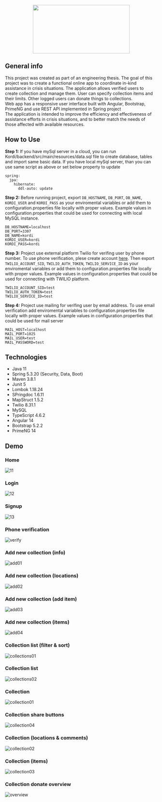 <p align="center">
<img src="https://user-images.githubusercontent.com/55559640/193420600-3238e881-105c-4c09-b094-a85ff9ca6760.png" width="320" height=160">

</p>

## General info

This project was created as part of an engineering thesis.
The goal of this project was to create a functional online app to coordinate in-kind assistance in crisis situations.
The application allows verified users to create collection and manage them. User can specify collection items and their limits.
Other logged users can donate things to collections.<br />
Web app has a responsive user interface built with Angular, Bootstrap, PrimeNG and use REST API implemented in Spring project<br />
The application is intended to improve the efficiency and effectiveness of assistance efforts in crisis situations, and to better match the needs of those affected with available resources.

## How to Use

**Step 1:**
If you have mySql server in a cloud, you can run Kordi/backend/src/main/resources/data.sql
file to create database, tables and import same basic data.
If you have local mySql server, than you can use same script as above or set below property to update
```
spring:
  jpa:
    hibernate:
      ddl-auto: update
```

**Step 2:**
Before running project, export `DB_HOSTNAME`, `DB_PORT`, `DB_NAME`, `KORDI_USER` and `KORDI_PASS` as your enviromental variables or add  them to configuration.properties file locally with proper values.
Example values in configuration.properties that could be used for connecting with local MySQL instance.
```
DB_HOSTNAME=localhost
DB_PORT=3307
DB_NAME=kordi
KORDI_USER=kordi
KORDI_PASS=kordi
```

**Step 3:**
Project use external platform Twilio for verifing user by phone number. To use phone verification, plese create account <a href="https://www.twilio.com/docs">here</a>.
Then export `TWILIO_ACCOUNT_SID`, `TWILIO_AUTH_TOKEN`, `TWILIO_SERVICE_ID` as your enviromental variables or add them to configuration.properties file locally with proper values.
Example values in configuration.properties that could be used for connecting with TWILIO platform.
```
TWILIO_ACCOUNT_SID=test
TWILIO_AUTH_TOKEN=test
TWILIO_SERVICE_ID=test
```

**Step 4:**
Project use mailing for verifing user by email address. To use email verification add enviromental variables to configuration.properties file locally with proper values.
Example values in configuration.properties that could be used for mail server
```
MAIL_HOST=localhost
MAIL_PORT=1025
MAIL_USER=test
MAIL_PASSWORD=test
```

## Technologies

* Java 11
* Spring 5.3.20 (Security, Data, Boot)
* Maven 3.8.1
* Junit 5
* Lombok 1.18.24
* SPringdoc 1.6.11
* MapStruct 1.5.2
* Twilio 8.31.1
* MySQL
* TypeScript 4.6.2
* Angular 14
* Bootstrap 5.2.2
* PrimeNG 14

## Demo
### Home
![11](https://user-images.githubusercontent.com/55559640/210115968-a012e748-8315-4b32-8117-41bec39f5afb.PNG)
### Login
![12](https://user-images.githubusercontent.com/55559640/210115972-6e6a4c2d-1f80-401a-b7ea-8eb7d4e0ac5e.PNG)
### Signup
![13](https://user-images.githubusercontent.com/55559640/210115988-1db67021-2c6d-4c40-8b70-b28fa48709aa.PNG)
### Phone verification
![verify](https://user-images.githubusercontent.com/55559640/213879484-900f8f8f-020f-4f1a-8139-f0d6484581f3.PNG)
### Add new collection (info)
![add01](https://user-images.githubusercontent.com/55559640/213863107-6509ba30-a18c-4285-be6f-8c1463ad5029.PNG)
### Add new collection (locations)
![add02](https://user-images.githubusercontent.com/55559640/213863117-5b071ae3-8c3a-4048-877d-9dca5b76c078.PNG)
### Add new collection (add item)
![add03](https://user-images.githubusercontent.com/55559640/213863122-76804920-987e-4784-8bac-02286a5b5d2c.PNG)
### Add new collection (items)
![add04](https://user-images.githubusercontent.com/55559640/213863127-9f304c5e-ee44-473e-b5bd-ecbd6ba9bb29.PNG)
### Collection list (filter & sort)
![collections01](https://user-images.githubusercontent.com/55559640/213863138-d45aac58-fe49-47c9-8aa5-7bb54c5d4a87.PNG)
### Collection list
![collections02](https://user-images.githubusercontent.com/55559640/213863139-a13fa8c4-806d-4d27-9af9-2d93d4e9ed9e.PNG)
### Collection
![collection01](https://user-images.githubusercontent.com/55559640/213863143-f68c8208-0a2a-4a21-9d84-657abf16234f.PNG)
### Collection share buttons
![collection04](https://user-images.githubusercontent.com/55559640/213864109-abde9eef-57af-488e-b0e1-a0997a0f13dd.PNG)
### Collection (locations & comments)
![collection02](https://user-images.githubusercontent.com/55559640/213863157-03b5ea3c-ec4e-4665-9e25-cf8c44ec98b5.PNG)
### Collection (items)
![collection03](https://user-images.githubusercontent.com/55559640/213863160-fb745d97-6712-473e-b0a1-3a75596fdc3b.PNG)
### Collection donate overview
![overview](https://user-images.githubusercontent.com/55559640/213863162-160bf717-fb57-4ce7-90e5-ecb9726a5b7f.PNG)
